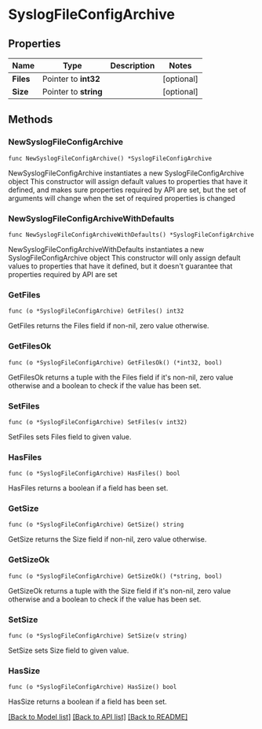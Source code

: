 # SyslogFileConfigArchive

## Properties

Name | Type | Description | Notes
------------ | ------------- | ------------- | -------------
**Files** | Pointer to **int32** |  | [optional] 
**Size** | Pointer to **string** |  | [optional] 

## Methods

### NewSyslogFileConfigArchive

`func NewSyslogFileConfigArchive() *SyslogFileConfigArchive`

NewSyslogFileConfigArchive instantiates a new SyslogFileConfigArchive object
This constructor will assign default values to properties that have it defined,
and makes sure properties required by API are set, but the set of arguments
will change when the set of required properties is changed

### NewSyslogFileConfigArchiveWithDefaults

`func NewSyslogFileConfigArchiveWithDefaults() *SyslogFileConfigArchive`

NewSyslogFileConfigArchiveWithDefaults instantiates a new SyslogFileConfigArchive object
This constructor will only assign default values to properties that have it defined,
but it doesn't guarantee that properties required by API are set

### GetFiles

`func (o *SyslogFileConfigArchive) GetFiles() int32`

GetFiles returns the Files field if non-nil, zero value otherwise.

### GetFilesOk

`func (o *SyslogFileConfigArchive) GetFilesOk() (*int32, bool)`

GetFilesOk returns a tuple with the Files field if it's non-nil, zero value otherwise
and a boolean to check if the value has been set.

### SetFiles

`func (o *SyslogFileConfigArchive) SetFiles(v int32)`

SetFiles sets Files field to given value.

### HasFiles

`func (o *SyslogFileConfigArchive) HasFiles() bool`

HasFiles returns a boolean if a field has been set.

### GetSize

`func (o *SyslogFileConfigArchive) GetSize() string`

GetSize returns the Size field if non-nil, zero value otherwise.

### GetSizeOk

`func (o *SyslogFileConfigArchive) GetSizeOk() (*string, bool)`

GetSizeOk returns a tuple with the Size field if it's non-nil, zero value otherwise
and a boolean to check if the value has been set.

### SetSize

`func (o *SyslogFileConfigArchive) SetSize(v string)`

SetSize sets Size field to given value.

### HasSize

`func (o *SyslogFileConfigArchive) HasSize() bool`

HasSize returns a boolean if a field has been set.


[[Back to Model list]](../README.md#documentation-for-models) [[Back to API list]](../README.md#documentation-for-api-endpoints) [[Back to README]](../README.md)


